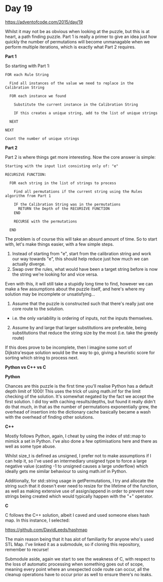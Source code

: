 # Day 19

https://adventofcode.com/2015/day/19

Whilst it may not be as obvious when looking at the puzzle, but this is at heart, a path finding puzzle.  Part 1 is really a primer to give an idea just how quickly the number of permutations will become unmanagable when we perform multiple iterations, which is exactly what Part 2 requires.

**Part 1**

So starting with Part 1:

    FOR each Rule String
      
      Find all instances of the value we need to replace in the Calibration String
      
      FOR each instance we found
      
        Substitute the current instance in the Calibration String
        
        IF this creates a unique string, add to the list of unique strings
        
      NEXT
      
    NEXT

    Count the number of unique strings

**Part 2**

Part 2 is where things get more interesting.  Now the core answer is simple:

    Starting with the input list consisting only of: "e"

    RECURSIVE FUNCTION:

      FOR each string in the list of strings to process

        Find all permutations if the current string using the Rules algorithm from Part 1

        IF the Calibration String was in the permutations
          RETURN the Depth of the RECURSIVE FUNCTION
        END
        
        RECURSE with the permutations

      END

The problem is of course this will take an absurd amount of time.  So to start with, let's make things easier, with a few simple steps.

1. Instead of starting from "e", start from the calibration string and work our way towards "e", this should help reduce just how much we can actually diverge.
2. Swap over the rules, what would have been a target string before is now the string we're looking for and vice versa.

Even with this, it will still take a stupidly long time to find, however we can make a few assumptions about the puzzle itself, and here's where my solution may be incomplete or unsatisfying...

1. Assume that the puzzle is constructed such that there's really just one core route to the solution.
  - i.e. the only variability is ordering of inputs, not the inputs themselves.
2. Assume by and large that larger substitutions are preferable, being substitutions that reduce the string size by the most (i.e. take the greedy route)

If this does prove to be incomplete, then I imagine some sort of Dijkstra'esque solution would be the way to go, giving a heuristic score for sorting which string to process next.

**Python vs C++ vs C**

**Python**

Chances are this puzzle is the first time you'll realise Python has a default depth limit of 1000!  This uses the trick of using math.inf for the limit checking of the solution.  It's somewhat negated by the fact we accept the first solution.  I did toy with caching results/depths, but found it really didn't do that much, in that as the number of permutations exponentially grew, the overhead of insertion into the dictionary cache basically became a wash with the overhead of finding other solutions.

**C++**

Mostly follows Python, again, I cheat by using the index of std::map to mimick a set in Python.  I've also done a few optimisations here and there as well as some type abuse.

Whilst size_t is defined as unsigned, I prefer not to make assumptions if I can help it, so I've used an intermediary unsigned type to force a large negative value (casting -1 to unsigned causes a large underflow) which ideally gets me similar behaviour to using math.inf in Python.

Additionally, for std::string usage in getPermutations, I try and allocate the string such that it doesn't ever need to resize for the lifetime of the function, as well as making extensive use of assign/append in order to prevent new strings being created which would typically happen with the "+" operator.

**C**

C follows the C++ solution, albeit I caved and used someone elses hash map.  In this instance, I selected:

https://github.com/DavidLeeds/hashmap

The main reason being that it has alot of familiarity for anyone who's used STL Map.  I've linked it as a submodule, so if cloning this repository, remember to recurse!

Submodule aside, again we start to see the weakness of C, with respect to the loss of automatic processing when something goes out of scope, meaning every point where an unexpected code route can occur, all the cleanup operations have to occur prior as well to ensure there's no leaks.

